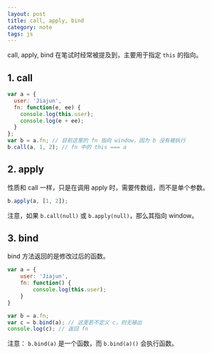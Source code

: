 ```yaml
---
layout: post
title: call, apply, bind
category: note
tags: js
---
```


call, apply, bind 在笔试时经常被提及到，主要用于指定 `this` 的指向。

## 1. call

```js
var a = {
  user: 'Jiajun',
  fn: function(e, ee) {
    console.log(this.user);
    console.log(e + ee);
  }
};
var b = a.fn; // 目前这里的 fn 指向 window，因为 b 没有被执行
b.call(a, 1, 2); // fn 中的 this === a
```

## 2. apply

性质和 call 一样，只是在调用 apply 时，需要传数组，而不是单个参数。

```js
b.apply(a, [1, 2]);
```

注意，如果 `b.call(null)` 或 `b.apply(null)`，那么其指向 window。

## 3. bind

bind 方法返回的是修改过后的函数。

```js
var a = {
    user: 'Jiajun',
    fn: function() {
        console.log(this.user);
    }
}

var b = a.fn;
var c = b.bind(a); // 这里若不定义 c，则无输出
console.log(c); // 返回 fn
```

注意： `b.bind(a)` 是一个函数，而 `b.bind(a)()` 会执行函数。
